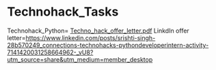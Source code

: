 # Technohack_Tasks

Technohack_Python=
[Techno_hack_offer_letter.pdf](https://github.com/Srishti2301/Technohack_Tasks/files/13930947/Techno_hack_offer_letter.pdf)
LinkdIn offer letter=https://www.linkedin.com/posts/srishti-singh-28b570249_connections-technohacks-pythondeveloperintern-activity-7141420031258664962-_vU8?utm_source=share&utm_medium=member_desktop

